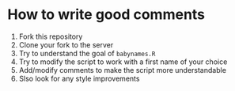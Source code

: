 # How to write good comments

1. Fork this repository
2. Clone your fork to the server 
3. Try to understand the goal of `babynames.R`
4. Try to modify the script to work with a first name of your choice
5. Add/modify comments to make the script more understandable
6. Slso look for any style improvements
 

